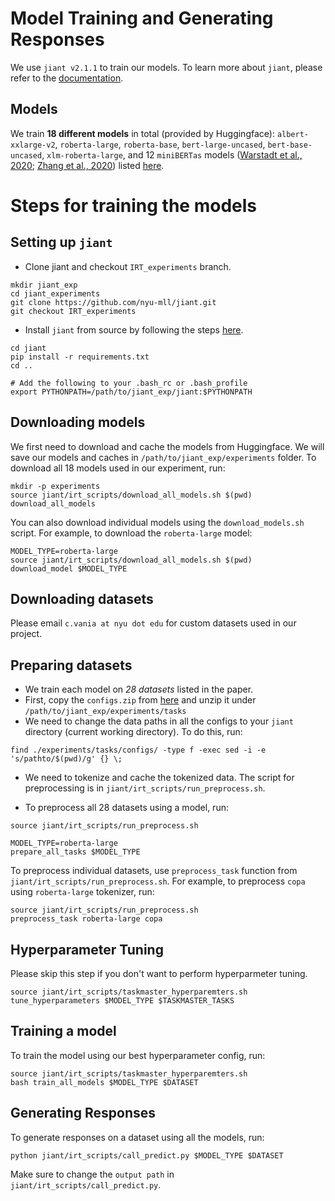 # Model Training and Generating Responses

We use `jiant v2.1.1` to train our models. To learn more about `jiant`, please refer to the [documentation](https://github.com/nyu-mll/jiant/tree/v2.1.1).

## Models
We train **18 different models** in total (provided by Huggingface): `albert-xxlarge-v2`, `roberta-large`, `roberta-base`, `bert-large-uncased`, `bert-base-uncased`, `xlm-roberta-large`, and 12 `miniBERTas` models ([Warstadt et al., 2020](https://arxiv.org/pdf/2010.05358.pdf); [Zhang et al., 2020](https://arxiv.org/abs/2011.04946)) listed [here](https://huggingface.co/nyu-mll).

# Steps for training the models

## Setting up `jiant`

- Clone jiant and checkout `IRT_experiments` branch.
```
mkdir jiant_exp
cd jiant_experiments
git clone https://github.com/nyu-mll/jiant.git
git checkout IRT_experiments
```

- Install `jiant` from source by following  the steps [here](https://github.com/nyu-mll/jiant/tree/IRT_experiments#installation).
```
cd jiant
pip install -r requirements.txt
cd ..

# Add the following to your .bash_rc or .bash_profile 
export PYTHONPATH=/path/to/jiant_exp/jiant:$PYTHONPATH
```

## Downloading models

We first need to download and cache the models from Huggingface. We will save our models and caches in `/path/to/jiant_exp/experiments` folder. To download all 18 models used in our experiment, run:

```
mkdir -p experiments
source jiant/irt_scripts/download_all_models.sh $(pwd)
download_all_models
```

You can also download individual models using the `download_models.sh` script. For example, to download the `roberta-large` model:

```
MODEL_TYPE=roberta-large
source jiant/irt_scripts/download_all_models.sh $(pwd)
download_model $MODEL_TYPE
```

## Downloading datasets
Please email `c.vania at nyu dot edu` for custom datasets used in our project.

## Preparing datasets

- We train each model on *28 datasets* listed in the paper. 
- First, copy the `configs.zip` from [here](https://github.com/nyu-mll/nlu-test-sets/tree/main/jiant_task_data) and unzip it under `/path/to/jiant_exp/experiments/tasks`
- We need to change the data paths in all the configs to your `jiant` directory (current working directory). To do this, run:
```
find ./experiments/tasks/configs/ -type f -exec sed -i -e 's/pathto/$(pwd)/g' {} \;
```

- We need to tokenize and cache the tokenized data. The script for preprocessing is in `jiant/irt_scripts/run_preprocess.sh`.

- To preprocess all 28 datasets using a model, run:
```
source jiant/irt_scripts/run_preprocess.sh

MODEL_TYPE=roberta-large
prepare_all_tasks $MODEL_TYPE
```
To preprocess individual datasets, use `preprocess_task` function from `jiant/irt_scripts/run_preprocess.sh`.
For example, to preprocess `copa` using `roberta-large` tokenizer, run:
```
source jiant/irt_scripts/run_preprocess.sh
preprocess_task roberta-large copa
```

## Hyperparameter Tuning
Please skip this step if you don't want to perform hyperparmeter tuning. 
```
source jiant/irt_scripts/taskmaster_hyperparemters.sh
tune_hyperparameters $MODEL_TYPE $TASKMASTER_TASKS
```

## Training a model
To train the model using our best hyperparameter config, run:
```
source jiant/irt_scripts/taskmaster_hyperparemters.sh
bash train_all_models $MODEL_TYPE $DATASET
```

## Generating Responses
To generate responses on a dataset using all the models, run:
```
python jiant/irt_scripts/call_predict.py $MODEL_TYPE $DATASET
```
Make sure to change the `output path` in `jiant/irt_scripts/call_predict.py`.



